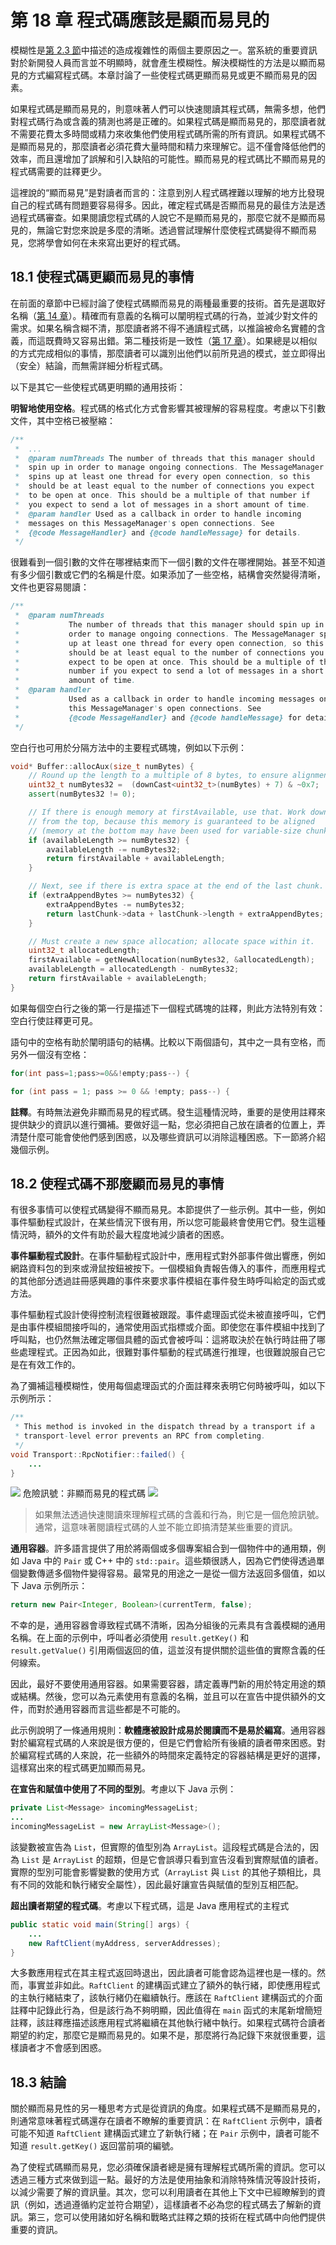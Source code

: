 # 第 18 章 程式碼應該是顯而易見的

模糊性是[第 2.3 節](ch02.md)中描述的造成複雜性的兩個主要原因之一。當系統的重要資訊對於新開發人員而言並不明顯時，就會產生模糊性。解決模糊性的方法是以顯而易見的方式編寫程式碼。本章討論了一些使程式碼更顯而易見或更不顯而易見的因素。

如果程式碼是顯而易見的，則意味著人們可以快速閱讀其程式碼，無需多想，他們對程式碼行為或含義的猜測也將是正確的。如果程式碼是顯而易見的，那麼讀者就不需要花費太多時間或精力來收集他們使用程式碼所需的所有資訊。如果程式碼不是顯而易見的，那麼讀者必須花費大量時間和精力來理解它。這不僅會降低他們的效率，而且還增加了誤解和引入缺陷的可能性。顯而易見的程式碼比不顯而易見的程式碼需要的註釋更少。

這裡說的“顯而易見”是對讀者而言的：注意到別人程式碼裡難以理解的地方比發現自己的程式碼有問題要容易得多。因此，確定程式碼是否顯而易見的最佳方法是透過程式碼審查。如果閱讀您程式碼的人說它不是顯而易見的，那麼它就不是顯而易見的，無論它對您來說是多麼的清晰。透過嘗試理解什麼使程式碼變得不顯而易見，您將學會如何在未來寫出更好的程式碼。

## 18.1 使程式碼更顯而易見的事情

在前面的章節中已經討論了使程式碼顯而易見的兩種最重要的技術。首先是選取好名稱（[第 14 章](ch14.md)）。精確而有意義的名稱可以闡明程式碼的行為，並減少對文件的需求。如果名稱含糊不清，那麼讀者將不得不通讀程式碼，以推論被命名實體的含義，而這既費時又容易出錯。第二種技術是一致性（[第 17 章](ch17.md)）。如果總是以相似的方式完成相似的事情，那麼讀者可以識別出他們以前所見過的模式，並立即得出（安全）結論，而無需詳細分析程式碼。

以下是其它一些使程式碼更明顯的通用技術：

**明智地使用空格**。程式碼的格式化方式會影響其被理解的容易程度。考慮以下引數文件，其中空格已被壓縮：

```java
/**
 *  ...
 *  @param numThreads The number of threads that this manager should
 *  spin up in order to manage ongoing connections. The MessageManager
 *  spins up at least one thread for every open connection, so this
 *  should be at least equal to the number of connections you expect
 *  to be open at once. This should be a multiple of that number if
 *  you expect to send a lot of messages in a short amount of time.
 *  @param handler Used as a callback in order to handle incoming
 *  messages on this MessageManager's open connections. See
 *  {@code MessageHandler} and {@code handleMessage} for details.
 */
```

很難看到一個引數的文件在哪裡結束而下一個引數的文件在哪裡開始。甚至不知道有多少個引數或它們的名稱是什麼。如果添加了一些空格，結構會突然變得清晰，文件也更容易閱讀：

```java
/**
 *  @param numThreads
 *           The number of threads that this manager should spin up in
 *           order to manage ongoing connections. The MessageManager spins
 *           up at least one thread for every open connection, so this
 *           should be at least equal to the number of connections you
 *           expect to be open at once. This should be a multiple of that
 *           number if you expect to send a lot of messages in a short
 *           amount of time.
 *  @param handler
 *           Used as a callback in order to handle incoming messages on
 *           this MessageManager's open connections. See
 *           {@code MessageHandler} and {@code handleMessage} for details.
 */
```

空白行也可用於分隔方法中的主要程式碼塊，例如以下示例：

```cpp
void* Buffer::allocAux(size_t numBytes) {
    // Round up the length to a multiple of 8 bytes, to ensure alignment.
    uint32_t numBytes32 =  (downCast<uint32_t>(numBytes) + 7) & ~0x7;
    assert(numBytes32 != 0);

    // If there is enough memory at firstAvailable, use that. Work down
    // from the top, because this memory is guaranteed to be aligned
    // (memory at the bottom may have been used for variable-size chunks).
    if (availableLength >= numBytes32) {
        availableLength -= numBytes32;
        return firstAvailable + availableLength;
    }

    // Next, see if there is extra space at the end of the last chunk.
    if (extraAppendBytes >= numBytes32) {
        extraAppendBytes -= numBytes32;
        return lastChunk->data + lastChunk->length + extraAppendBytes;
    }

    // Must create a new space allocation; allocate space within it.
    uint32_t allocatedLength;
    firstAvailable = getNewAllocation(numBytes32, &allocatedLength);
    availableLength = allocatedLength - numBytes32;
    return firstAvailable + availableLength;
}
```

如果每個空白行之後的第一行是描述下一個程式碼塊的註釋，則此方法特別有效：空白行使註釋更可見。

語句中的空格有助於闡明語句的結構。比較以下兩個語句，其中之一具有空格，而另外一個沒有空格：

```java
for(int pass=1;pass>=0&&!empty;pass--) {

for (int pass = 1; pass >= 0 && !empty; pass--) {
```

**註釋**。有時無法避免非顯而易見的程式碼。發生這種情況時，重要的是使用註釋來提供缺少的資訊以進行彌補。要做好這一點，您必須把自己放在讀者的位置上，弄清楚什麼可能會使他們感到困惑，以及哪些資訊可以消除這種困惑。下一節將介紹幾個示例。

## 18.2 使程式碼不那麼顯而易見的事情

有很多事情可以使程式碼變得不顯而易見。本節提供了一些示例。其中一些，例如事件驅動程式設計，在某些情況下很有用，所以您可能最終會使用它們。發生這種情況時，額外的文件有助於最大程度地減少讀者的困惑。

**事件驅動程式設計**。在事件驅動程式設計中，應用程式對外部事件做出響應，例如網路資料包的到來或滑鼠按鈕被按下。一個模組負責報告傳入的事件，而應用程式的其他部分透過註冊感興趣的事件來要求事件模組在事件發生時呼叫給定的函式或方法。

事件驅動程式設計使得控制流程很難被跟蹤。事件處理函式從未被直接呼叫，它們是由事件模組間接呼叫的，通常使用函式指標或介面。即使您在事件模組中找到了呼叫點，也仍然無法確定哪個具體的函式會被呼叫：這將取決於在執行時註冊了哪些處理程式。正因為如此，很難對事件驅動的程式碼進行推理，也很難說服自己它是在有效工作的。

為了彌補這種模糊性，使用每個處理函式的介面註釋來表明它何時被呼叫，如以下示例所示：

```java
/**
 * This method is invoked in the dispatch thread by a transport if a
 * transport-level error prevents an RPC from completing.
 */
void Transport::RpcNotifier::failed() {
    ...
}
```

![](../figures/00013.jpeg) 危險訊號：非顯而易見的程式碼 ![](../figures/00013.jpeg)

> 如果無法透過快速閱讀來理解程式碼的含義和行為，則它是一個危險訊號。通常，這意味著閱讀程式碼的人並不能立即搞清楚某些重要的資訊。

**通用容器**。許多語言提供了用於將兩個或多個專案組合到一個物件中的通用類，例如 Java 中的 `Pair` 或 C++ 中的 `std::pair`。這些類很誘人，因為它們使得透過單個變數傳遞多個物件變得容易。最常見的用途之一是從一個方法返回多個值，如以下 Java 示例所示：

```java
return new Pair<Integer, Boolean>(currentTerm, false);
```

不幸的是，通用容器會導致程式碼不清晰，因為分組後的元素具有含義模糊的通用名稱。在上面的示例中，呼叫者必須使用 `result.getKey()` 和 `result.getValue()` 引用兩個返回的值，這並沒有提供關於這些值的實際含義的任何線索。

因此，最好不要使用通用容器。如果需要容器，請定義專門新的用於特定用途的類或結構。然後，您可以為元素使用有意義的名稱，並且可以在宣告中提供額外的文件，而對於通用容器而言這些都是不可能的。

此示例說明了一條通用規則：**軟體應被設計成易於閱讀而不是易於編寫**。通用容器對於編寫程式碼的人來說是很方便的，但是它們會給所有後續的讀者帶來困惑。對於編寫程式碼的人來說，花一些額外的時間來定義特定的容器結構是更好的選擇，這樣寫出來的程式碼更加顯而易見。

**在宣告和賦值中使用了不同的型別**。考慮以下 Java 示例：

```java
private List<Message> incomingMessageList;
...
incomingMessageList = new ArrayList<Message>();
```

該變數被宣告為 `List`，但實際的值型別為 `ArrayList`。這段程式碼是合法的，因為 `List` 是 `ArrayList` 的超類，但是它會誤導只看到宣告沒看到實際賦值的讀者。實際的型別可能會影響變數的使用方式（`ArrayList` 與 `List` 的其他子類相比，具有不同的效能和執行緒安全屬性），因此最好讓宣告與賦值的型別互相匹配。

**超出讀者期望的程式碼**。考慮以下程式碼，這是 Java 應用程式的主程式

```java
public static void main(String[] args) {
    ...
    new RaftClient(myAddress, serverAddresses);
}
```

大多數應用程式在其主程式返回時退出，因此讀者可能會認為這裡也是一樣的。然而，事實並非如此。`RaftClient` 的建構函式建立了額外的執行緒，即使應用程式的主執行緒結束了，該執行緒仍在繼續執行。應該在 `RaftClient` 建構函式的介面註釋中記錄此行為，但是該行為不夠明顯，因此值得在 `main` 函式的末尾新增簡短註釋，該註釋應描述該應用程式將繼續在其他執行緒中執行。如果程式碼符合讀者期望的約定，那麼它是顯而易見的。如果不是，那麼將行為記錄下來就很重要，這樣讀者才不會感到困惑。

## 18.3 結論

關於顯而易見性的另一種思考方式是從資訊的角度。如果程式碼不是顯而易見的，則通常意味著程式碼還存在讀者不瞭解的重要資訊：在 `RaftClient` 示例中，讀者可能不知道 `RaftClient` 建構函式建立了新執行緒；在 `Pair` 示例中，讀者可能不知道 `result.getKey()` 返回當前項的編號。

為了使程式碼顯而易見，您必須確保讀者總是擁有理解程式碼所需的資訊。您可以透過三種方式來做到這一點。最好的方法是使用抽象和消除特殊情況等設計技術，以減少需要了解的資訊量。其次，您可以利用讀者在其他上下文中已經瞭解到的資訊（例如，透過遵循約定並符合期望），這樣讀者不必為您的程式碼去了解新的資訊。第三，您可以使用諸如好名稱和戰略式註釋之類的技術在程式碼中向他們提供重要的資訊。